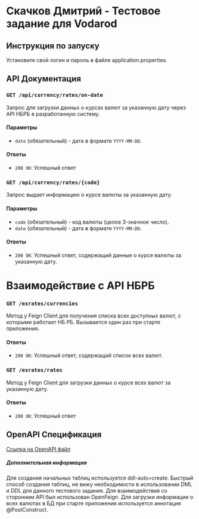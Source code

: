# Скачков Дмитрий - Тестовое задание для Vodarod 

## Инструкция по запуску
Установите свой логин и пароль в файле application.properties.
## API Документация

### `GET /api/currency/rates/on-date`

Запрос для загрузки данных о курсах валют за указанную дату через API НБРБ в разработанную систему.

#### Параметры

- `date` (обязательный) - дата в формате `YYYY-MM-DD`.

#### Ответы

- `200 OK`: Успешный ответ

### `GET /api/currency/rates/{code}`

Запрос выдает информацию о курсе валюты за указанную дату.

#### Параметры

- `code` (обязательный) - код валюты (целое 3-значное число).
- `date` (обязательный) - дата в формате `YYYY-MM-DD`.

#### Ответы

- `200 OK`: Успешный ответ, содержащий данные о курсе валюты за указанную дату.

# Взаимодействие с API НБРБ 

### `GET /exrates/currencies`

Метод у Feign Client для получения списка всех доступных валют, с которыми работает НБ РБ. Вызывается один раз при старте приложения.

#### Ответы

- `200 OK`: Успешный ответ, содержащий список всех валют.

### `GET /exrates/rates`

Метод у Feign Client для загрузки данных о курсе всех валют за указанную дату.

#### Ответы

- `200 OK`: Успешный ответ

## OpenAPI Спецификация
[Ссылка на OpenAPI файл](openapi.yml)

##### Дополнительная информация
Для создания начальных таблиц используется ddl-auto=create. Быстрый способ создания таблиц, не вижу необходимости в использовании DML и DDL для данного тестового задания. 
Для взаимодействия со сторонним API был использован OpenFeign. Для загрузки информации о всех валютах в БД при старте приложения используется аннотация @PostConstruct.

